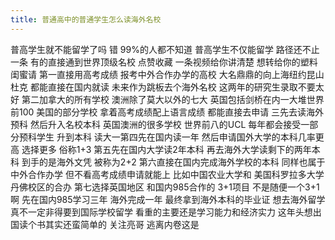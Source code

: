```yaml
---
title: 普通高中的普通学生怎么读海外名校
---
```

普高学生就不能留学了吗
错 99%的人都不知道
普高学生不仅能留学
路径还不止一条
有的直接通到世界顶级名校
点赞收藏
一条视频给你讲清楚
想转给你的塑料闺蜜请
第一直接用高考成绩
报考中外合作办学的高校
大名鼎鼎的向上海纽约昆山杜克
都能直接在国内就读
未来作为跳板去个海外名校
这两年的研究生录取不要太好
第二加拿大的所有学校
澳洲除了莫大以外的七大
英国包括剑桥在内一大堆世界前100
美国的部分学校
拿着高考成绩配上语言成绩
都能直接去申请
三先去读海外预科
然后升入名校本科
英国澳洲的很多学校
世界前八的UCL
每年都会接受一部分预科学生
升到本科
读大一第四先在国内读一年
然后申请国外大学的本科几率更高
选择更多
俗称1+3 第五先在国内大学读2年本科
再去海外大学读剩下的两年本科
到手的是海外文凭
被称为2+2
第六直接在国内完成海外学校的本科
同样也属于中外合作办学
但不看高考成绩申请就能上
比如中国农业大学和
美国科罗拉多大学丹佛校区的合办
第七选择英国地区
和国内985合作的 3+1项目
不是随便一个3+1啊
先在国内985学习三年
海外完成一年
最终拿到海外本科的毕业证
想去海外留学
真不一定非得要到国际学校留学
看重的主要还是学习能力和经济实力
这年头想出国读个书其实还蛮简单的
关注亮哥
逃离内卷这是
